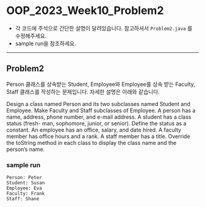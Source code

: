 # OOP_2023_Week10_Problem2

- 각 코드에 주석으로 간단한 설명이 달려있습니다. 참고하셔서 `Problem2.java` 를 수정해주세요.
- sample run을 참조하세요.

---
## Problem2
Person 클래스를 상속받는 Student, Employee와 Employee를 상속 받는 Faculty, Staff 클래스를 작성하는 문제입니다. 자세한 설명은 아래와 같습니다.

Design a class named Person and its two subclasses named Student and Employee. Make Faculty and Staff subclasses of Employee. A person has a name, address, phone number, and e-mail address. A student has a class status (fresh- man, sophomore, junior, or senior). Define the status as a constant. An employee has an office, salary, and date hired. A faculty member has office hours and a rank. A staff member has a title. Override the toString method in each class to display the class name and the person’s name.

### sample run
```
Person: Peter
Student: Susan
Employee: Eva
Faculty: Frank
Staff: Shane
```
